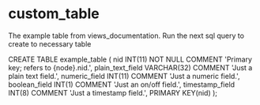 custom_table
============

The example table from views_documentation. Run the next sql query to create to necessary table

CREATE TABLE example_table (
  nid INT(11) NOT NULL         COMMENT 'Primary key; refers to {node}.nid.',
  plain_text_field VARCHAR(32) COMMENT 'Just a plain text field.',
  numeric_field INT(11)        COMMENT 'Just a numeric field.',
  boolean_field INT(1)         COMMENT 'Just an on/off field.',
  timestamp_field INT(8)       COMMENT 'Just a timestamp field.',
  PRIMARY KEY(nid)
);
